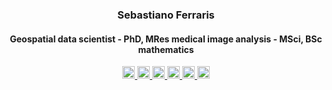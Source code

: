 <h3 align="center">Sebastiano Ferraris </h3>
<h4 align="center">Geospatial data scientist - PhD, MRes medical image analysis - MSci, BSc mathematics </h4>
<!-- <p align="center">
  <a href="https://sebastianof.github.io/GeoDsBlog/">Add portfolio besides blg here</a>
</p> -->

<div align="center">
  <a href="mailto:sebastiano.ferraris@gmail.com">
    <img src="https://img.shields.io/badge/Email-FFFFFF?style=flat-square&logo=gmail&logoColor=black" alt="Email" style="height:20px;">
  </a>
  <a href="https://sebastianof.github.io/GeoDsBlog/" target="_blank">
    <img src="https://img.shields.io/badge/geospatial%20blog-FFFFFF?style=flat-square&logo=pinboard&logoColor=black" alt="Blog" style="height:20px;">
  </a>
  <a href="https://www.linkedin.com/in/ibis-redibis" target="_blank">
    <img src="https://img.shields.io/badge/LinkedIn-FFFFFF.svg?&style=flat-square&logo=linkedin&logoColor=black" alt="LinkedIn" style="height:20px;">
  </a>
  <a href="https://leetcode.com/u/SebastianoF/" target="_blank">
    <img src="https://img.shields.io/badge/LeetCode-FFFFFF.svg?style=flat-square&logo=leetcode&logoColor=black" alt="LeetCode" style="height:20px;">
  </a>
  <a href="https://scholar.google.com/citations?user=1tAeAI0AAAAJ&hl=en" target="_blank">
    <img src="https://img.shields.io/badge/Google%20Scholar-FFFFFF.svg?style=flat-square&logo=google-scholar&logoColor=black" alt="Google Scholar" style="height:20px;">
  </a>
  <a href="https://www.lavazza.co.uk/en/roast-and-ground-coffee/qualita-rossa" target="_blank">
    <img src="https://img.shields.io/badge/Productivity%20tips-FFFFFF.svg?style=flat-square&logo=product-hunt&logoColor=black" alt="productivity tips" style="height:20px;">
  </a>
</div>

